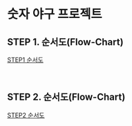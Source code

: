 # 숫자 야구 프로젝트

## STEP 1. 순서도(Flow-Chart)

[STEP1 순서도](https://cdn.discordapp.com/attachments/1099908467956908102/1100373650688974858/step1.drawio.png)

<br/>

## STEP 2. 순서도(Flow-Chart)

[STEP2 순서도](https://cdn.discordapp.com/attachments/1099908467956908102/1100374278559518760/step2.drawio_1.png)



